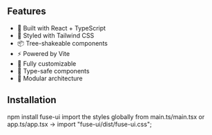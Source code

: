 ## Features

- 🚀 Built with React + TypeScript
- 🎨 Styled with Tailwind CSS
- 📦 Tree-shakeable components
- ⚡ Powered by Vite
- 🔧 Fully customizable
- 💪 Type-safe components
- 🧩 Modular architecture

## Installation

npm install fuse-ui
import the styles globally from main.ts/main.tsx or app.ts/app.tsx -> import "fuse-ui/dist/fuse-ui.css";
